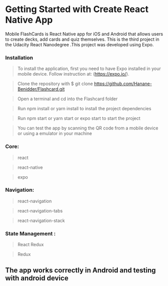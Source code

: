 # Getting Started with Create React Native App

Mobile FlashCards is React Native app for iOS and Android that allows users to create decks, add cards and quiz themselves. This is the third project in the Udacity React Nanodegree .This project was developed using Expo.


### Installation

> To install the application, first you need to have Expo installed in your mobile device. Follow instruction at: (https://expo.io/).

> Clone the repository with $ git clone https://github.com/Hanane-Benidder/Flashcard.git

> Open a terminal and cd into the Flashcard folder

> Run npm install or yarn install to install the project dependencies

> Run npm start or yarn start or expo start to start the project

> You can test the app by scanning the QR code from a mobile device or using a emulator in your machine





### Core:

> react

> react-native

> expo

### Navigation:

> react-navigation

> react-navigation-tabs

> react-navigation-stack

### State Management :

> React Redux

> Redux

## The app works correctly in Android and testing with android device
